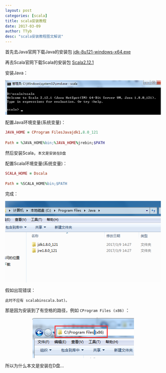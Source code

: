 ```yaml
---
layout: post
categories: [scala]
title: scala安装教程
date: 2017-03-09
author: TTyb
desc: "scala安装教程图文解说"
---
```


首先去Java官网下载Java的安装包 [jdk-8u121-windows-x64.exe](http://www.oracle.com/technetwork/java/javase/downloads/jdk8-downloads-2133151.html)

再去Scala官网下载Scala的安装包 [Scala2.12.1](http://www.scala-lang.org/)

安装Java：

<p style="text-align:center"><img src="/static/postimage/scala/install/996148-20170309144848734-225110112.png" class="img-responsive" style="display: block; margin-right: auto; margin-left: auto;"></p>

配置Java环境变量(系统变量)：

~~~ruby
JAVA_HOME = CProgram FilesJavajdk1.8.0_121

Path = %JAVA_HOME%bin;%JAVA_HOME%jrebin;$PATH
~~~

然后安装Scala，`本文是安装在D盘 `

配置Scala环境变量(系统变量)：

~~~ruby
SCALA_HOME = Dscala

Path = %SCALA_HOME%bin;$PATH
~~~

完成：

<p style="text-align:center"><img src="/static/postimage/scala/install/996148-20170309144359375-1616353471.png" class="img-responsive" style="display: block; margin-right: auto; margin-left: auto;"></p>

假如出现错误：

`此时不应有 scalabinscala.bat)。`

那是因为安装到了有空格的路径，例如 `CProgram Files (x86)` ：

<p style="text-align:center"><img src="/static/postimage/scala/install/996148-20170309145014250-1110547033.png" class="img-responsive" style="display: block; margin-right: auto; margin-left: auto;"></p>

所以为什么本文是安装在D盘...
